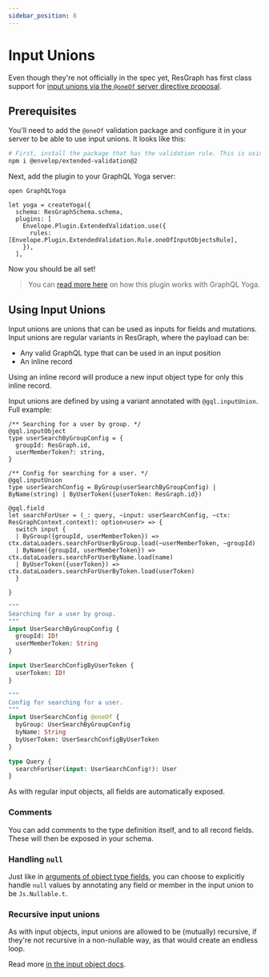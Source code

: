 ```yaml
---
sidebar_position: 8
---
```


# Input Unions

Even though they're not officially in the spec yet, ResGraph has first class support for [input unions via the `@oneOf` server directive proposal](https://github.com/graphql/graphql-spec/pull/825).

## Prerequisites

You'll need to add the `@oneOf` validation package and configure it in your server to be able to use input unions. It looks like this:

```bash
# First, install the package that has the validation rule. This is using graphql-yoga@3.
npm i @envelop/extended-validation@2
```

Next, add the plugin to your GraphQL Yoga server:

```rescript
open GraphQLYoga

let yoga = createYoga({
  schema: ResGraphSchema.schema,
  plugins: [
    Envelope.Plugin.ExtendedValidation.use({
      rules: [Envelope.Plugin.ExtendedValidation.Rule.oneOfInputObjectsRule],
    }),
  ],
```

Now you should be all set!

> You can [read more here](https://the-guild.dev/graphql/envelop/docs/guides/using-graphql-features-from-the-future) on how this plugin works with GraphQL Yoga.

## Using Input Unions

Input unions are unions that can be used as inputs for fields and mutations. Input unions are regular variants in ResGraph, where the payload can be:

- Any valid GraphQL type that can be used in an input position
- An inline record

Using an inline record will produce a new input object type for only this inline record.

Input unions are defined by using a variant annotated with `@gql.inputUnion`. Full example:

```rescript
/** Searching for a user by group. */
@gql.inputObject
type userSearchByGroupConfig = {
  groupId: ResGraph.id,
  userMemberToken?: string,
}

/** Config for searching for a user. */
@gql.inputUnion
type userSearchConfig = ByGroup(userSearchByGroupConfig) | ByName(string) | ByUserToken({userToken: ResGraph.id})

@gql.field
let searchForUser = (_: query, ~input: userSearchConfig, ~ctx: ResGraphContext.context): option<user> => {
  switch input {
  | ByGroup({groupId, userMemberToken}) => ctx.dataLoaders.searchForUserByGroup.load(~userMemberToken, ~groupId)
  | ByName({groupId, userMemberToken}) => ctx.dataLoaders.searchForUserByName.load(name)
  | ByUserToken({userToken}) => ctx.dataLoaders.searchForUserByToken.load(userToken)
  }

}
```

```graphql
"""
Searching for a user by group.
"""
input UserSearchByGroupConfig {
  groupId: ID!
  userMemberToken: String
}

input UserSearchConfigByUserToken {
  userToken: ID!
}

"""
Config for searching for a user.
"""
input UserSearchConfig @oneOf {
  byGroup: UserSearchByGroupConfig
  byName: String
  byUserToken: UserSearchConfigByUserToken
}

type Query {
  searchForUser(input: UserSearchConfig!): User
}
```

As with regular input objects, all fields are automatically exposed.

### Comments

You can add comments to the type definition itself, and to all record fields. These will then be exposed in your schema.

### Handling `null`

Just like in [arguments of object type fields](object-types#handling-null-in-arguments), you can choose to explicitly handle `null` values by annotating any field or member in the input union to be `Js.Nullable.t`.

### Recursive input unions

As with input objects, input unions are allowed to be (mutually) recursive, if they're not recursive in a non-nullable way, as that would create an endless loop.

Read more [in the input object docs](input-objects).

